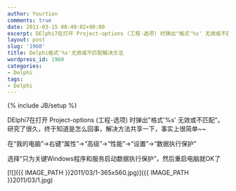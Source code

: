 ```yaml
---
author: Yourtion
comments: true
date: 2011-03-15 08:49:02+00:00
excerpt: DElphi7在打开 Project-options (工程-选项) 时弹出"格式'%s' 无效或不匹配"。研究了很久，终于知道是怎么回事，解决方法共享一下
layout: post
slug: '1960'
title: Delphi格式'%s'无效或不匹配解决方法
wordpress_id: 1960
categories:
- Delphi
tags:
- Delphi
---
```

{% include JB/setup %}

DElphi7在打开 Project-options (工程-选项) 时弹出"格式'%s' 无效或不匹配"。研究了很久，终于知道是怎么回事，解决方法共享一下，事实上很简单~~

在“我的电脑”->右键“属性”->“高级”->“性能”->“设置”->“数据执行保护”

选择“只为关键Windows程序和服务启动数据执行保护”，然后重启电脑就OK了

[![]({{ IMAGE_PATH }}2011/03/1-365x560.jpg)]({{ IMAGE_PATH }}2011/03/1.jpg)
